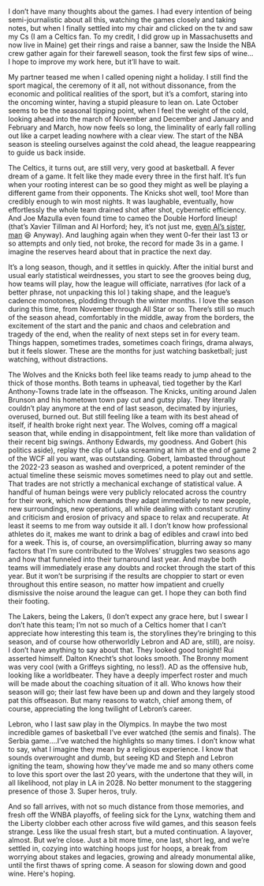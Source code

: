 I don’t have many thoughts about the games. I had every intention of being semi-journalistic about all this, watching the games closely and taking notes, but when I finally settled into my chair and clicked on the tv and saw my Cs (I am a Celtics fan. To my credit, I did grow up in Massachusetts and now live in Maine) get their rings and raise a banner, saw the Inside the NBA crew gather again for their farewell season, took the first few sips of wine... I hope to improve my work here, but it’ll have to wait.

My partner teased me when I called opening night a holiday. I still find the sport magical, the ceremony of it all, not without dissonance, from the economic and political realities of the sport, but it’s a comfort, staring into the oncoming winter, having a stupid pleasure to lean on. Late October seems to be the seasonal tipping point, when I feel the weight of the cold, looking ahead into the march of November and December and January and February and March, how now feels so long, the liminality of early fall rolling out like a carpet leading nowhere with a clear view. The start of the NBA season is steeling ourselves against the cold ahead, the league reappearing to guide us back inside.

The Celtics, it turns out, are still very, very good at basketball. A fever dream of a game. It felt like they made every three in the first half. It’s fun when your rooting interest can be so good they might as well be playing a different game from their opponents. The Knicks shot well, too! More than credibly enough to win most nights. It was laughable, eventually, how effortlessly the whole team drained shot after shot, cybernetic efficiency. And Joe Mazulla even found time to cameo the Double Horford lineup! (that’s Xavier Tillman and Al Horford; hey, it’s not just me, <a href="https://x.com/AnnaHorford/status/1768432077433659633" target="_blank">even Al’s sister, man</a> <span class="font-emoji">😆</span> Anyway). And laughing again when they went 0-fer their last 13 or so attempts and only tied, not broke, the record for made 3s in a game. I imagine the reserves heard about that in practice the next day.

It’s a long season, though, and it settles in quickly. After the initial burst and usual early statistical weirdnesses, you start to see the grooves being dug, how teams will play, how the league will officiate, narratives (for lack of a better phrase, not unpacking this lol ) taking shape, and the league’s cadence monotones, plodding through the winter months. I love the season during this time, from November through All Star or so. There’s still so much of the season ahead, comfortably in the middle, away from the borders, the excitement of the start and the panic and chaos and celebration and tragedy of the end, when the reality of next steps set in for every team. Things happen, sometimes trades, sometimes coach firings, drama always, but it feels slower. These are the months for just watching basketball; just watching, without distractions.

The Wolves and the Knicks both feel like teams ready to jump ahead to the thick of those months. Both teams in upheaval, tied together by the Karl Anthony-Towns trade late in the offseason. The Knicks, uniting around Jalen Brunson and his hometown town pay cut and gutsy play. They literally couldn’t play anymore at the end of last season, decimated by injuries, overused, burned out. But still feeling like a team with its best ahead of itself, if health broke right next year. The Wolves, coming off a magical season that, while ending in disappointment, felt like more than validation of their recent big swings. Anthony Edwards, my goodness. And Gobert (his politics aside), replay the clip of Luka screaming at him at the end of game 2 of the WCF all you want, was outstanding. Gobert, lambasted throughout the 2022-23 season as washed and overpriced, a potent reminder of the actual timeline these seismic moves sometimes need to play out and settle. That trades are not strictly a mechanical exchange of statistical value. A handful of human beings were very publicly relocated across the country for their work, which now demands they adapt immediately to new people, new surroundings, new operations, all while dealing with constant scrutiny and criticism and erosion of privacy and space to relax and recuperate. At least it seems to me from way outside it all. I don’t know how professional athletes do it, makes me want to drink a bag of edibles and crawl into bed for a week. This is, of course, an oversimplification, blurring away so many factors that I’m sure contributed to the Wolves’ struggles two seasons ago and how that funneled into their turnaround last year. And maybe both teams will immediately erase any doubts and rocket through the start of this year. But it won’t be surprising if the results are choppier to start or even throughout this entire season, no matter how impatient and cruelly dismissive the noise around the league can get. I hope they can both find their footing.

The Lakers, being the Lakers, (I don’t expect any grace here, but I swear I don’t hate this team; I’m not so much of a Celtics homer that I can’t appreciate how interesting this team is, the storylines they’re bringing to this season, and of course how otherworldly Lebron and AD are, still), are noisy. I don’t have anything to say about that. They looked good tonight! Rui asserted himself. Dalton Knecht’s shot looks smooth. The Bronny moment was very cool (with a Griffeys sighting, no less!). AD as the offensive hub, looking like a worldbeater. They have a deeply imperfect roster and much will be made about the coaching situation of it all. Who knows how their season will go; their last few have been up and down and they largely stood pat this offseason. But many reasons to watch, chief among them, of course, appreciating the long twilight of Lebron’s career.

Lebron, who I last saw play in the Olympics. In maybe the two most incredible games of basketball I’ve ever watched (the semis and finals). The Serbia game….I’ve watched the highlights so many times. I don’t know what to say, what I imagine they mean by a religious experience. I know that sounds overwrought and dumb, but seeing KD and Steph and Lebron igniting the team, showing how they’ve made me and so many others come to love this sport over the last 20 years, with the undertone that they will, in all likelihood, not play in LA in 2028. No better monument to the staggering presence of those 3. Super heros, truly.

And so fall arrives, with not so much distance from those memories, and fresh off the WNBA playoffs, of feeling sick for the Lynx, watching them and the Liberty clobber each other across five wild games, and this season feels strange. Less like the usual fresh start, but a muted continuation. A layover, almost. But we’re close. Just a bit more time, one last, short leg, and we’re settled in, cozying into watching hoops just for hoops, a break from worrying about stakes and legacies, growing and already monumental alike, until the first thaws of spring come. A season for slowing down and good wine. Here's hoping.
